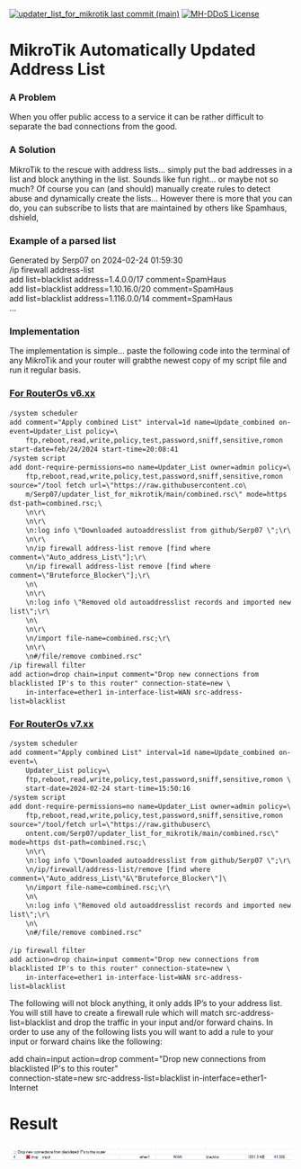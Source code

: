 <a href="#"><img alt="updater_list_for_mikrotik last commit (main)" src="https://img.shields.io/github/last-commit/Serp07/updater_list_for_mikrotik/main?color=green&style=for-the-badge"></a>
<a href="#"><img alt="MH-DDoS License" src="https://img.shields.io/github/license/Serp07/updater_list_for_mikrotik?color=orange&style=for-the-badge"></a>
# MikroTik Automatically Updated Address List
### A Problem
When you offer public access to a service it can be rather difficult to separate the bad connections from the good.

### A Solution
MikroTik to the rescue with address lists… simply put the bad addresses in a list and block anything in the list. Sounds like fun right… or maybe not so much? Of course you can (and should) manually create rules to detect abuse and dynamically create the lists… However there is more that you can do, you can subscribe to lists that are maintained by others like Spamhaus, dshield,

### Example of a parsed list
Generated by Serp07 on 2024-02-24 01:59:30   
/ip firewall address-list   
add list=blacklist address=1.4.0.0/17 comment=SpamHaus   
add list=blacklist address=1.10.16.0/20 comment=SpamHaus   
add list=blacklist address=1.116.0.0/14 comment=SpamHaus   
...
### Implementation
The implementation is simple... paste the following code into the terminal of any MikroTik and your router will grabthe newest copy of my script file and run it regular basis.    

### [For RouterOs v6.xx  ](updater_list_script_for_v6.xx.rsc)

```
/system scheduler
add comment="Apply combined List" interval=1d name=Update_combined on-event=Updater_List policy=\
    ftp,reboot,read,write,policy,test,password,sniff,sensitive,romon start-date=feb/24/2024 start-time=20:08:41
/system script
add dont-require-permissions=no name=Updater_List owner=admin policy=\
    ftp,reboot,read,write,policy,test,password,sniff,sensitive,romon source="/tool fetch url=\"https://raw.githubusercontent.co\
    m/Serp07/updater_list_for_mikrotik/main/combined.rsc\" mode=https dst-path=combined.rsc;\
    \n\r\
    \n\r\
    \n:log info \"Downloaded autoaddresslist from github/Serp07 \";\r\
    \n\r\
    \n/ip firewall address-list remove [find where comment=\"Auto_address_List\"];\r\
    \n/ip firewall address-list remove [find where comment=\"Bruteforce_Blocker\"];\r\
    \n\
    \n\r\
    \n:log info \"Removed old autoaddresslist records and imported new list\";\r\
    \n\
    \n\r\
    \n/import file-name=combined.rsc;\r\
    \n\r\
    \n#/file/remove combined.rsc"
/ip firewall filter
add action=drop chain=input comment="Drop new connections from blacklisted IP's to this router" connection-state=new \
    in-interface=ether1 in-interface-list=WAN src-address-list=blacklist

```

### [For RouterOs v7.xx  ](updater_list_script_for_v7.xx.rsc)

```
/system scheduler
add comment="Apply combined List" interval=1d name=Update_combined on-event=\
    Updater_List policy=\
    ftp,reboot,read,write,policy,test,password,sniff,sensitive,romon \
    start-date=2024-02-24 start-time=15:50:16
/system script
add dont-require-permissions=no name=Updater_List owner=admin policy=\
    ftp,reboot,read,write,policy,test,password,sniff,sensitive,romon source="/tool/fetch url=\"https://raw.githubuserc\
    ontent.com/Serp07/updater_list_for_mikrotik/main/combined.rsc\" mode=https dst-path=combined.rsc;\
    \n\r\
    \n:log info \"Downloaded autoaddresslist from github/Serp07 \";\r\
    \n/ip/firewall/address-list/remove [find where comment=\"Auto_address_List\"&\"Bruteforce_Blocker\"]\
    \n/import file-name=combined.rsc;\r\
    \n\
    \n:log info \"Removed old autoaddresslist records and imported new list\";\r\
    \n\
    \n#/file/remove combined.rsc"

/ip firewall filter
add action=drop chain=input comment="Drop new connections from blacklisted IP's to this router" connection-state=new \
    in-interface=ether1 in-interface-list=WAN src-address-list=blacklist

```
The following will not block anything, it only adds IP’s to your address list. You will still have to create a firewall rule which will match src-address-list=blacklist and drop the traffic in your input and/or forward chains.
In order to use any of the following lists you will want to add a rule to your input or forward chains like the following:

add chain=input action=drop comment="Drop new connections from blacklisted IP's to this router" \
    connection-state=new src-address-list=blacklist in-interface=ether1-Internet

# Result

![](image/drop_connections.PNG)
